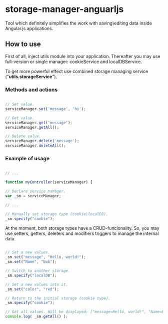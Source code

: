 # storage-manager-anguarljs
Tool which definitely simplifies the work with saving\editing data inside Angular.js applications.

## How to use

First of all, inject utils module into your application. Thereafter you may use full-version or single manager: cookieService and localDBService. 

To get more powerful effect use combined storage managing service ("<b>utils.storageService</b>").

### Methods and actions
    
```javascript

// Set value.
serviceManager.set('message', 'hi');

// Get value.
serviceManager.get('message');
serviceManager.getAll();

// Delete value.
serviceManager.delete('message');
serviceManager.deleteAll();


```

### Example of usage

```javascript

// ...

function myController(serviceManager) {

// Declare service manager.
var _sm = serviceManager;

// ...

// Manually set storage type (cookie\localDB).
_sm.specify("cookie");

```

At the moment, both storage types have a CRUD-funcionality. So, you may use setters, getters, deleters and modifiers triggers to manage the internal data.

```javascript

// Set a new values.
_sm.set("message", "Hello, world!");
_sm.set("Name", "Bob");

// Switch to another storage.
_sm.specify("localDB");

// Set a new values into it.
_sm.set("color", "red");

// Return to the initial storage (cookie type).
_sm.specify("cookie");

// Get all values. Will be displayed: ["message=Hello, world!", "Name=Bob"];
console.log( _sm.getAll() );

``` 
